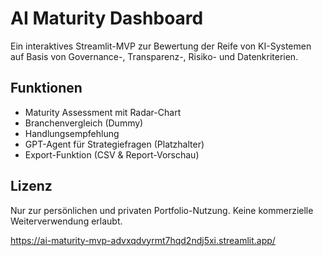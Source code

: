 
# AI Maturity Dashboard

Ein interaktives Streamlit-MVP zur Bewertung der Reife von KI-Systemen auf Basis von Governance-, Transparenz-, Risiko- und Datenkriterien.

## Funktionen
- Maturity Assessment mit Radar-Chart
- Branchenvergleich (Dummy)
- Handlungsempfehlung
- GPT-Agent für Strategiefragen (Platzhalter)
- Export-Funktion (CSV & Report-Vorschau)

## Lizenz
Nur zur persönlichen und privaten Portfolio-Nutzung. Keine kommerzielle Weiterverwendung erlaubt.

https://ai-maturity-mvp-advxqdvyrmt7hqd2ndj5xi.streamlit.app/
